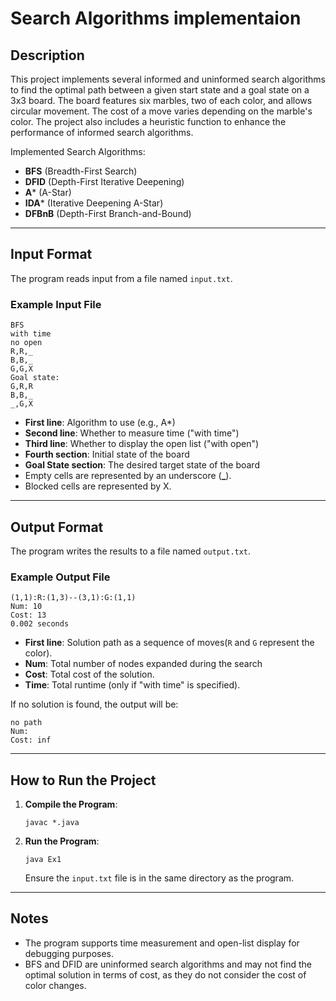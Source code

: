 # Search Algorithms implementaion


## Description

This project implements several informed and uninformed search algorithms to find the optimal path between
a given start state and a goal state on a 3x3 board.
The board features six marbles, two of each color,
and allows circular movement. The cost of a move varies depending on the marble's color.
The project also includes a heuristic function to enhance the performance of informed search algorithms.

Implemented Search Algorithms:

- **BFS** (Breadth-First Search) 
- **DFID** (Depth-First Iterative Deepening)
- **A**\* (A-Star)
- **IDA**\* (Iterative Deepening A-Star)
- **DFBnB** (Depth-First Branch-and-Bound)

---


## Input Format

The program reads input from a file named `input.txt`.


### Example Input File

```
BFS
with time
no open
R,R,_
B,B,_
G,G,X
Goal state:
G,R,R
B,B,_
_,G,X
```

- **First line**: Algorithm to use (e.g., A\*)
- **Second line**: Whether to measure time ("with time")
- **Third line**: Whether to display the open list ("with open")
- **Fourth section**: Initial state of the board
- **Goal State section**:  The desired target state of the board
- Empty cells are represented by an underscore (**\_**).
- Blocked cells are represented by X.

---

## Output Format

The program writes the results to a file named `output.txt`.


### Example Output File

```
(1,1):R:(1,3)--(3,1):G:(1,1)
Num: 10
Cost: 13
0.002 seconds
```

- **First line**: Solution path as a sequence of moves(`R` and `G` represent the color).
- **Num**: Total number of nodes expanded during the search
- **Cost**: Total cost of the solution.
- **Time**: Total runtime (only if "with time" is specified).

If no solution is found, the output will be:

```
no path
Num:
Cost: inf
```

---

## How to Run the Project

1. **Compile the Program**:

   ```
   javac *.java
   ```

2. **Run the Program**:

   ```
   java Ex1
   ```

   Ensure the `input.txt` file is in the same directory as the program.


---

## Notes

- The program supports time measurement and open-list display for debugging purposes.
- BFS and DFID are uninformed search algorithms and may not find the optimal solution in terms of cost, as they do not consider the cost of color changes.



